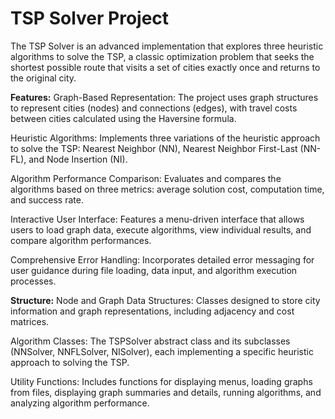 # TSP Solver Project
The TSP Solver is an advanced implementation that explores three heuristic algorithms to solve the TSP, a classic optimization problem that seeks the shortest possible route that visits a set of cities exactly once and returns to the original city.

**Features:**
Graph-Based Representation: The project uses graph structures to represent cities (nodes) and connections (edges), with travel costs between cities calculated using the Haversine formula.

Heuristic Algorithms: Implements three variations of the heuristic approach to solve the TSP: Nearest Neighbor (NN), Nearest Neighbor First-Last (NN-FL), and Node Insertion (NI).

Algorithm Performance Comparison: Evaluates and compares the algorithms based on three metrics: average solution cost, computation time, and success rate.

Interactive User Interface: Features a menu-driven interface that allows users to load graph data, execute algorithms, view individual results, and compare algorithm performances.

Comprehensive Error Handling: Incorporates detailed error messaging for user guidance during file loading, data input, and algorithm execution processes.

**Structure:**
Node and Graph Data Structures: Classes designed to store city information and graph representations, including adjacency and cost matrices.

Algorithm Classes: The TSPSolver abstract class and its subclasses (NNSolver, NNFLSolver, NISolver), each implementing a specific heuristic approach to solving the TSP.

Utility Functions: Includes functions for displaying menus, loading graphs from files, displaying graph summaries and details, running algorithms, and analyzing algorithm performance.
